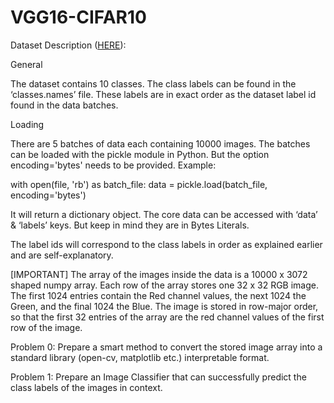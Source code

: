 # VGG16-CIFAR10

Dataset Description ([HERE](https://www.cs.toronto.edu/~kriz/cifar.html)):

General

The dataset contains 10 classes. The class labels can be found in the ‘classes.names’ file. These labels are in exact order as the dataset label id found in the data batches.

Loading

There are 5 batches of data each containing 10000 images. The batches can be loaded with the pickle module in Python. But the option encoding='bytes' needs to be provided. Example:

with open(file, 'rb') as batch_file:
    	data = pickle.load(batch_file, encoding='bytes')

It will return a dictionary object. The core data can be accessed with ‘data’ & ‘labels’ keys. But keep in mind they are in Bytes Literals.

The label ids will correspond to the class labels in order as explained earlier and are self-explanatory.

[IMPORTANT]
The array of the images inside the data is a 10000 x 3072 shaped numpy array. Each row of the array stores one 32 x 32 RGB image. The first 1024 entries contain the Red channel values, the next 1024 the Green, and the final 1024 the Blue. The image is stored in row-major order, so that the first 32 entries of the array are the red channel values of the first row of the image.

Problem 0:
Prepare a smart method to convert the stored image array into a standard library (open-cv, matplotlib etc.) interpretable format.

Problem 1:
Prepare an Image Classifier that can successfully predict the class labels of the images in context.
